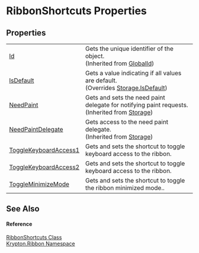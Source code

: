 # RibbonShortcuts Properties




## Properties
<table>
<tr>
<td><a href="71a6846f-bfb6-fb58-b361-6b43ae0583a8.md">Id</a></td>
<td>Gets the unique identifier of the object.<br />(Inherited from <a href="9ef2ca3a-e03e-8927-105a-2f9a6fbdf849.md">GlobalId</a>)</td></tr>
<tr>
<td><a href="17d8f49b-929b-c90e-7508-7a3a392015fa.md">IsDefault</a></td>
<td>Gets a value indicating if all values are default.<br />(Overrides <a href="bbc0e831-9474-3bce-65dc-0625d793d8c1.md">Storage.IsDefault</a>)</td></tr>
<tr>
<td><a href="097a0f47-e60c-4bf7-802c-8391c6d8feff.md">NeedPaint</a></td>
<td>Gets and sets the need paint delegate for notifying paint requests.<br />(Inherited from <a href="8406cf55-79a3-e579-4094-be084e489431.md">Storage</a>)</td></tr>
<tr>
<td><a href="879ca7f2-32c5-8581-44f2-c7aee6491db2.md">NeedPaintDelegate</a></td>
<td>Gets access to the need paint delegate.<br />(Inherited from <a href="8406cf55-79a3-e579-4094-be084e489431.md">Storage</a>)</td></tr>
<tr>
<td><a href="1c4e50dc-a2cf-c527-8793-1434b572cce5.md">ToggleKeyboardAccess1</a></td>
<td>Gets and sets the shortcut to toggle keyboard access to the ribbon.</td></tr>
<tr>
<td><a href="df5168c0-1fe9-7339-2585-bc58a39fcfba.md">ToggleKeyboardAccess2</a></td>
<td>Gets and sets the shortcut to toggle keyboard access to the ribbon.</td></tr>
<tr>
<td><a href="31eb63a2-06d4-8182-2007-6beb0c046c6a.md">ToggleMinimizeMode</a></td>
<td>Gets and sets the shortcut to toggle the ribbon minimized mode..</td></tr>
</table>

## See Also


#### Reference
<a href="ae8606f8-e9c2-9464-7174-cf2da2cdf6db.md">RibbonShortcuts Class</a>  
<a href="1e9bc734-cff9-e9b8-f013-94cdac669794.md">Krypton.Ribbon Namespace</a>  

